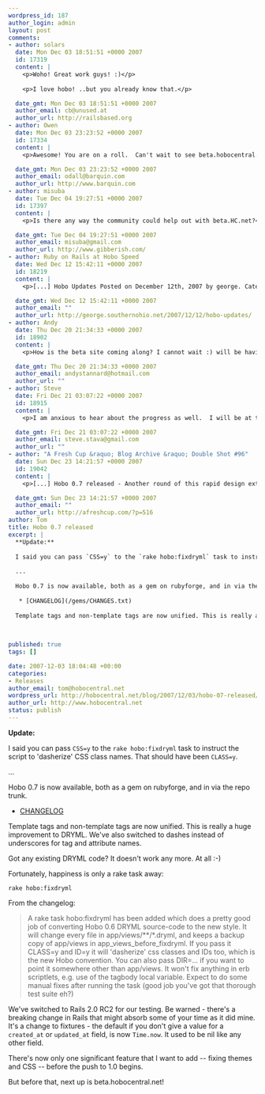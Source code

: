 ```yaml
--- 
wordpress_id: 187
author_login: admin
layout: post
comments: 
- author: solars
  date: Mon Dec 03 18:51:51 +0000 2007
  id: 17319
  content: |
    <p>Woho! Great work guys! :)</p>
    
    <p>I love hobo! ..but you already know that.</p>

  date_gmt: Mon Dec 03 18:51:51 +0000 2007
  author_email: cb@unused.at
  author_url: http://railsbased.org
- author: Owen
  date: Mon Dec 03 23:23:52 +0000 2007
  id: 17334
  content: |
    <p>Awesome! You are on a roll.  Can't wait to see beta.hobocentral.net.  That will make a HUGE impact.</p>

  date_gmt: Mon Dec 03 23:23:52 +0000 2007
  author_email: odall@barquin.com
  author_url: http://www.barquin.com
- author: misuba
  date: Tue Dec 04 19:27:51 +0000 2007
  id: 17397
  content: |
    <p>Is there any way the community could help out with beta.HC.net?</p>

  date_gmt: Tue Dec 04 19:27:51 +0000 2007
  author_email: misuba@gmail.com
  author_url: http://www.gibberish.com/
- author: Ruby on Rails at Hobo Speed
  date: Wed Dec 12 15:42:11 +0000 2007
  id: 18219
  content: |
    <p>[...] Hobo Updates Posted on December 12th, 2007 by george. Categories: Rails, Hobo.Well, we&#8217;re getting excited about Hobo again. [...]</p>

  date_gmt: Wed Dec 12 15:42:11 +0000 2007
  author_email: ""
  author_url: http://george.southernohio.net/2007/12/12/hobo-updates/
- author: Andy
  date: Thu Dec 20 21:34:33 +0000 2007
  id: 18902
  content: |
    <p>How is the beta site coming along? I cannot wait :) will be having a long hobo coding effort between Christmas and new year to get some websites done, I think Hobo looks great!</p>

  date_gmt: Thu Dec 20 21:34:33 +0000 2007
  author_email: andystannard@hotmail.com
  author_url: ""
- author: Steve
  date: Fri Dec 21 03:07:22 +0000 2007
  id: 18915
  content: |
    <p>I am anxious to hear about the progress as well.  I will be at the in-laws over Christmas...a good time to work on a new website :)</p>

  date_gmt: Fri Dec 21 03:07:22 +0000 2007
  author_email: steve.stava@gmail.com
  author_url: ""
- author: "A Fresh Cup &raquo; Blog Archive &raquo; Double Shot #96"
  date: Sun Dec 23 14:21:57 +0000 2007
  id: 19042
  content: |
    <p>[...] Hobo 0.7 released - Another round of this rapid design extension to Rails. [...]</p>

  date_gmt: Sun Dec 23 14:21:57 +0000 2007
  author_email: ""
  author_url: http://afreshcup.com/?p=516
author: Tom
title: Hobo 0.7 released
excerpt: |
  **Update:** 
  
  I said you can pass `CSS=y` to the `rake hobo:fixdryml` task to instruct the script to 'dasherize' CSS class names. That should have been `CLASS=y`.
  
  ...
  
  Hobo 0.7 is now available, both as a gem on rubyforge, and in via the repo trunk. 
  
   * [CHANGELOG](/gems/CHANGES.txt)
  
  Template tags and non-template tags are now unified. This is really a huge improvement to DRYML. We've also switched to dashes instead of underscores for tag and attribute names.
  
  

published: true
tags: []

date: 2007-12-03 18:04:48 +00:00
categories: 
- Releases
author_email: tom@hobocentral.net
wordpress_url: http://hobocentral.net/blog/2007/12/03/hobo-07-released/
author_url: http://www.hobocentral.net
status: publish
---
```

**Update:** 

I said you can pass `CSS=y` to the `rake hobo:fixdryml` task to instruct the script to 'dasherize' CSS class names. That should have been `CLASS=y`.

...

Hobo 0.7 is now available, both as a gem on rubyforge, and in via the repo trunk. 

 * [CHANGELOG](/gems/CHANGES.txt)

Template tags and non-template tags are now unified. This is really a huge improvement to DRYML. We've also switched to dashes instead of underscores for tag and attribute names.


<a id="more"></a><a id="more-187"></a>

Got any existing DRYML code? It doesn't work any more. At all :-)

Fortunately, happiness is only a rake task away:

    rake hobo:fixdryml
    
From the changelog:

> A rake task hobo:fixdryml has been added which does a pretty good
job of converting Hobo 0.6 DRYML source-code to the new style. It
will change every file in app/views/**/*.dryml, and keeps a backup
copy of app/views in app_views_before_fixdryml. If you pass it CLASS=y
and ID=y it will 'dasherize' css classes and IDs too, which is the
new Hobo convention. You can also pass DIR=... if you want to point
it somewhere other than app/views. It won't fix anything in erb
scriptlets, e.g. use of the tagbody local variable. Expect to do
some manual fixes after running the task (good job you've got that
thorough test suite eh?)

We've switched to Rails 2.0 RC2 for our testing. Be warned - there's a breaking change in Rails that might absorb some of your time as it did mine. It's a change to fixtures - the default if you don't give a value for a `created_at` or `updated_at` field, is now `Time.now`. It used to be nil like any other field.

There's now only one significant feature that I want to add -- fixing themes and CSS -- before the push to 1.0 begins.

But before that, next up is beta.hobocentral.net!
